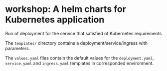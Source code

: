 workshop: A helm charts for Kubernetes application
================================================

Run of deployment for the service that satisfied of Kubernetes requirements

The `templates/` directory contains a deployment/service/ingress with parameters.

The `values.yaml` files contain the default values for the
`deployment.yaml`, `service.yaml` and `ingress.yaml` templates in corresponded environment.
